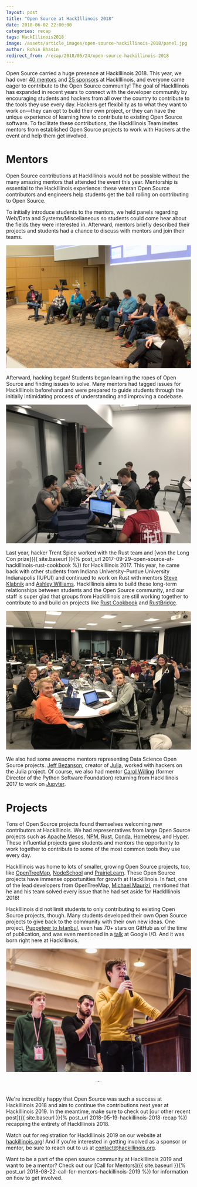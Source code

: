 ```yaml
---
layout: post
title: "Open Source at HackIllinois 2018"
date: 2018-06-02 22:00:00
categories: recap
tags: HackIllinois2018
image: /assets/article_images/open-source-hackillinois-2018/panel.jpg
author: Rohin Bhasin
redirect_from: /recap/2018/05/24/open-source-hackillinois-2018
---
```


Open Source carried a huge presence at HackIllinois 2018. This year, we had over [40 mentors](https://2018.hackillinois.org/mentors) and [25 sponsors](https://2018.hackillinois.org) at HackIllinois, and everyone came eager to contribute to the Open Source community! The goal of HackIllinois has expanded in recent years to connect with the developer community by encouraging students and hackers from all over the country to contribute to the tools they use every day. Hackers get flexibility as to what they want to work on—they can opt to build their own project, or they can have the unique experience of learning how to contribute to existing Open Source software. To facilitate these contributions, the HackIllinois Team invites mentors from established Open Source projects to work with Hackers at the event and help them get involved.

# Mentors

Open Source contributions at HackIllinois would not be possible without the many amazing mentors that attended the event this year. Mentorship is essential to the HackIllinois experience: these veteran Open Source contributors and engineers help students get the ball rolling on contributing to Open Source.

To initially introduce students to the mentors, we held panels regarding Web/Data and Systems/Miscellaneous so students could come hear about the fields they were interested in. Afterward, mentors briefly described their projects and students had a chance to discuss with mentors and join their teams.

![Mentors with experience in Web/Data discuss at the panel in Siebel](/assets/article_images/open-source-hackillinois-2018/panel_speakers.jpg "Web/Data panel")

Afterward, hacking began! Students began learning the ropes of Open Source and finding issues to solve. Many mentors had tagged issues for HackIllinois beforehand and were prepared to guide students through the initially intimidating process of understanding and improving a codebase.

![Students start to work with mentor Andy Schwartzmeyer on the Apache Mesos project](/assets/article_images/open-source-hackillinois-2018/powershell.jpg "Apache Mesos")

Last year, hacker Trent Spice worked with the Rust team and [won the Long Con prize]({{ site.baseurl }}{% post_url 2017-09-29-open-source-at-hackillinois-rust-cookbook %}) for HackIllinois 2017. This year, he came back with other students from Indiana University–Purdue University Indianapolis (IUPUI) and continued to work on Rust with mentors [Steve Klabnik](https://github.com/steveklabnik) and [Ashley Williams](https://github.com/ashleygwilliams). HackIllinois aims to build these long-term relationships between students and the Open Source community, and our staff is super glad that groups from HackIllinois are still working together to contribute to and build on projects like [Rust Cookbook](https://github.com/rust-lang-nursery/rust-cookbook) and [RustBridge](https://github.com/rustbridge).

![Hackers from IUPUI work with mentors from Rust in ECEB](/assets/article_images/open-source-hackillinois-2018/rust.jpg "Rust")

We also had some awesome mentors representing Data Science Open Source projects. [Jeff Bezanson](https://github.com/JeffBezanson), creator of [Julia](https://github.com/JuliaLang/julia), worked with hackers on the Julia project. Of course, we also had mentor [Carol Willing](https://github.com/willingc) (former Director of the Python Software Foundation) returning from HackIllinois 2017 to work on [Jupyter](https://github.com/jupyter/jupyter).

# Projects

Tons of Open Source projects found themselves welcoming new contributors at HackIllinois. We had representatives from large Open Source projects such as [Apache Mesos](https://github.com/apache/mesos), [NPM](https://github.com/npm/npm), [Rust](https://github.com/rust-lang/rust), [Conda](https://github.com/conda/conda), [Homebrew](https://github.com/Homebrew/brew), and [Hyper](https://github.com/zeit/hyper). These influential projects gave students and mentors the opportunity to work together to contribute to some of the most common tools they use every day.

HackIllinois was home to lots of smaller, growing Open Source projects, too, like [OpenTreeMap](https://github.com/OpenTreeMap/otm-core), [NodeSchool](https://github.com/nodeschool/nodeschool.github.io) and [PrairieLearn](https://github.com/PrairieLearn/PrairieLearn).  These Open Source projects have immense opportunities for growth at HackIllinois. In fact, one of the lead developers from OpenTreeMap, [Michael Maurizi](https://github.com/maurizi), mentioned that he and his team solved every issue that he had set aside for HackIllinois 2018!

HackIllinois did not limit students to only contributing to existing Open Source projects, though. Many students developed their own Open Source projects to give back to the community with their own new ideas. One project, [Puppeteer to Istanbul](https://github.com/istanbuljs/puppeteer-to-istanbul), even has 70+ stars on GitHub as of the time of publication, and was even mentioned in a [talk](https://youtu.be/lhZOFUY1weo?t=19m4s) at Google I/O. And it was born right here at HackIllinois.

![The hackers from the Puppeteer to Istanbul project present at the closing ceremony](/assets/article_images/open-source-hackillinois-2018/puppeteer.jpg "Puppeteer to Istanbul")

<center>&middot;&middot;&middot;</center><br>

We're incredibly happy that Open Source was such a success at HackIllinois 2018 and aim to continue the contributions next year at HackIllinois 2019. In the meantime, make sure to check out [our other recent post]({{ site.baseurl }}{% post_url 2018-05-19-hackillinois-2018-recap %}) recapping the entirety of HackIllinois 2018.

Watch out for registration for HackIllinois 2019 on our website at [hackillinois.org](https://hackillinois.org)! And if you're interested in getting involved as a sponsor or mentor, be sure to reach out to us at contact@hackillinois.org.

Want to be a part of the open source community at HackIllinois 2019 and want to be a mentor? Check out our [Call for Mentors]({{ site.baseurl }}{% post_url 2018-08-22-call-for-mentors-hackillinois-2019 %}) for information on how to get involved.
